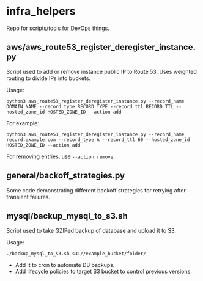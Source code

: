 # infra_helpers
Repo for scripts/tools for DevOps things.

## aws/aws_route53_register_deregister_instance.py
Script used to add or remove instance public IP to Route 53. Uses weighted routing to divide IPs into buckets.

Usage:

`python3 aws_route53_register_deregister_instance.py --record_name DOMAIN_NAME --record_type RECORD_TYPE --record_ttl RECORD_TTL --hosted_zone_id HOSTED_ZONE_ID --action add`

For example:

`python3 aws_route53_register_deregister_instance.py --record_name record.example.com --record_type A --record_ttl 60 --hosted_zone_id HOSTED_ZONE_ID --action add`

For removing entries, use `--action remove`.

## general/backoff_strategies.py
Some code demonstrating different backoff strategies for retrying after transient failures.

## mysql/backup_mysql_to_s3.sh
Script used to take GZIPed backup of database and upload it to S3.

Usage:

`./backup_mysql_to_s3.sh s3://example_bucket/folder/`

+ Add it to cron to automate DB backups.
+ Add lifecycle policies to target S3 bucket to control previous versions.

